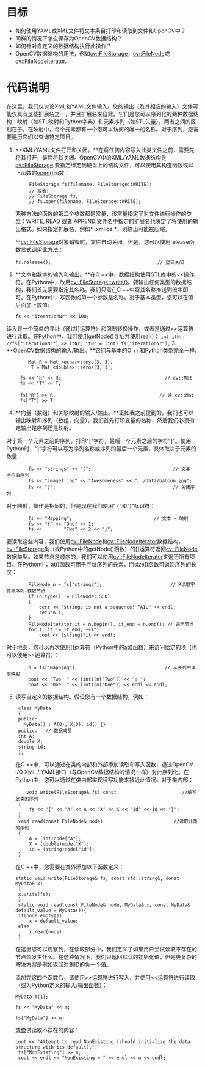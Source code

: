 <!--
 * @Date: 2020-08-18 19:29:13
 * @LastEditTime: 2020-08-18 21:36:05
 * @Author:  Chang_Bin
 * @LastEditors: Chang_Bin
 * @Email: bin_chang@qq.com
 * @Description: In User Settings Edit
-->
# 目标

* 如何使用YAML或XML文件将文本条目打印和读取到文件和OpenCV中？
* 同样的情况下怎么保存为OpenCV数据结构？
* 如何针对自定义的数据结构执行此操作？
* OpenCV数据结构的用法，例如[cv::FileStorage](https://docs.opencv.org/4.3.0/da/d56/classcv_1_1FileStorage.html)，[cv::FileNode](https://docs.opencv.org/4.3.0/de/dd9/classcv_1_1FileNode.html)或[cv::FileNodeIterator](https://docs.opencv.org/4.3.0/d7/d4e/classcv_1_1FileNodeIterator.html)。

# 代码说明

在这里，我们仅讨论XML和YAML文件输入。您的输出（及其相应的输入）文件可能仅具有这些扩展名之一，并且扩展名来自此。它们是您可以序列化的两种数据结构：映射（如STL映射和Python字典）和元素序列（如STL矢量）。两者之间的区别在于，在映射中，每个元素都有一个您可以访问的唯一的名称。对于序列，您需要遍历它们以查询特定项目。

1. **XML/YAML文件打开和关闭。**在将任何内容写入此类文件之前，需要先将其打开，最后将其关闭。OpenCV中的XML/YAML数据结构是[ cv::FileStorage](https://docs.opencv.org/4.3.0/da/d56/classcv_1_1FileStorage.html).要指定绑定到硬盘上的结构文件，可以使用其构造函数或以下函数的[open()](https://docs.opencv.org/4.3.0/d6/dee/group__hdf5.html#ga243d7e303690af3c5c3686ca5785205e)函数：
   ```
        FileStorage fs(filename, FileStorage::WRITE);
        // 或者:
        // FileStorage fs;
        // fs.open(filename, FileStorage::WRITE);
   ```
   两种方法的函数的第二个参数都是常量，该常量指定了对文件进行操作的类型：WRITE, READ 或者 APPEND.文件名中指定的扩展名也决定了将使用的输出格式。如果指定扩展名，例如* .xml.gz *，则输出可能被压缩。
   
   当[cv::FileStorage](https://docs.opencv.org/4.3.0/da/d56/classcv_1_1FileStorage.html)对象销毁时，文件自动关闭。但是，您可以使用release函数显式调用此方法：
   ```
   fs.release();                                       // 显式关闭
   ```
2. **文本和数字的输入和输出。**在C ++中，数据结构使用STL库中的<<操作符。在Python中，改用[cv::FileStorage::write()](https://docs.opencv.org/4.3.0/da/d56/classcv_1_1FileStorage.html#a3efd38c576bac8b66281826f0a2642e7)。要输出任何类型的数据结构，我们首先需要指定其名称。我们只需在C ++中将其名称推送到流中即可。在Python中，写函数的第一个参数是名称。对于基本类型，您可以在值后面加上数值:
   ```
   fs << "iterationNr" << 100;
   ```
读入是一个简单的寻址（通过[]运算符）和强制转换操作，或者是通过>>运算符进行读取。在Python中，我们使用getNode()寻址并使用real()： 
    ```
        int itNr;
        //fs["iterationNr"] >> itNr;
        itNr = (int) fs["iterationNr"];
    ```
3. **OpenCV数据结构的输入/输出。**它们与基本的C ++和Python类型完全一样:
   ```
           Mat R = Mat_<uchar>::eye(3, 3),
            T = Mat_<double>::zeros(3, 1);
   ```
   ```
        fs << "R" << R;                                      // cv::Mat
        fs << "T" << T;
   ```
   ```
        fs["R"] >> R;                                      // 读 cv::Mat
        fs["T"] >> T;
   ```
4. **向量（数组）和关联映射的输入/输出。**正如我之前提到的，我们也可以输出映射和序列（数组，向量）。我们首先打印变量的名称，然后我们必须指定输出是序列还是映射。
   
对于第一个元素之前的序列，打印"["字符，最后一个元素之后的字符"]"。使用Python时，“]”字符可以写为序列名称或序列的最后一个元素，具体取决于元素的数量：
```
        fs << "strings" << "[";                              // 文本 - 字符串序列
        fs << "image1.jpg" << "Awesomeness" << "../data/baboon.jpg";
        fs << "]";                                           // 关闭序列
```

对于映射，操作是相同的，但是现在我们使用“ {”和“}”标识符：

```
        fs << "Mapping";                              // 文本 - 映射
        fs << "{" << "One" << 1;
        fs <<        "Two" << 2 << "}";
```
要读取这些内容，我们使用[cv::FileNode](https://docs.opencv.org/4.3.0/de/dd9/classcv_1_1FileNode.html)和[cv::FileNodeIterator](https://docs.opencv.org/4.3.0/d7/d4e/classcv_1_1FileNodeIterator.html)数据结构。[cv::FileStorage](https://docs.opencv.org/4.3.0/da/d56/classcv_1_1FileStorage.html)类（或Python中的getNode()函数）的[]运算符返回[cv::FileNode](https://docs.opencv.org/4.3.0/de/dd9/classcv_1_1FileNode.html)数据类型。如果节点是顺序的，我们可以使用[cv::FileNodeIterator](https://docs.opencv.org/4.3.0/d7/d4e/classcv_1_1FileNodeIterator.html)来遍历所有项目。在Python中，[at()](https://docs.opencv.org/4.3.0/d5/d50/group__videostab.html#ga64715f89ad837e2b6b5649d0f833172d)函数可用于寻址序列的元素，而size()函数可返回序列的长度：
```
        FileNode n = fs["strings"];                         // R读取字符串序列-获取节点
        if (n.type() != FileNode::SEQ)
        {
            cerr << "strings is not a sequence! FAIL" << endl;
            return 1;
        }
        FileNodeIterator it = n.begin(), it_end = n.end(); // 遍历节点
        for (; it != it_end; ++it)
            cout << (string)*it << endl;
```
对于地图，您可以再次使用[]运算符（Python中的[at()](https://docs.opencv.org/4.3.0/d5/d50/group__videostab.html#ga64715f89ad837e2b6b5649d0f833172d)函数）来访问给定的项（也可以使用>>运算符）：
```
        n = fs["Mapping"];                                // 从序列中读取映射
        cout << "Two  " << (int)(n["Two"]) << "; ";
        cout << "One  " << (int)(n["One"]) << endl << endl;
```
5. 读写自定义的数据结构。假设您有一个数据结构，例如：
   ```
    class MyData
    {
    public:
      MyData() : A(0), X(0), id() {}
    public:   // 数据成员
    int A;
    double X;
    string id;
    };
   ```
   在C ++中，可以通过在类的内部和外部添加读取和写入函数，通过OpenCV I/O XML / YAML接口（与OpenCV数据结构的情况一样）对此序列化。在Python中，您可以通过在类内部实现读写功能来接近此情况。对于类内部：
   ```
       void write(FileStorage& fs) const                        //编写此类的序列
    {
        fs << "{" << "A" << A << "X" << X << "id" << id << "}";
    }
    void read(const FileNode& node)                          //读取此类的序列
    {
        A = (int)node["A"];
        X = (double)node["X"];
        id = (string)node["id"];
    }
   ```
   在C ++中，您需要在类外添加以下函数定义：
   ```
   static void write(FileStorage& fs, const std::string&, const MyData& x)
    {
    x.write(fs);
    }
    static void read(const FileNode& node, MyData& x, const MyData& default_value = MyData()){
    if(node.empty())
        x = default_value;
    else
        x.read(node);
    }
   ```
   在这里您可以观察到，在读取部分中，我们定义了如果用户尝试读取不存在的节点会发生什么。在这种情况下，我们只返回默认的初始化值，但是更复杂的解决方案是例如返回对象ID的负一个值。

   添加完这四个函数后，请使用>>运算符进行写入，并使用<<运算符进行读取（或为Python定义的输入/输出函数）：
   ```
   MyData m(1);
   ```
   ```
   fs << "MyData" << m;
   ```
   ```
   fs["MyData"] >> m;  
   ```
   或尝试读取不存在的内容：
   ```
   cout << "Attempt to read NonExisting (should initialize the data structure with its default).";
    fs["NonExisting"] >> m;
    cout << endl << "NonExisting = " << endl << m << endl;
   ```
